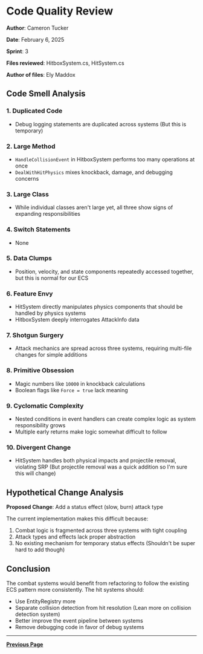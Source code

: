 # Code Quality Review

**Author**: Cameron Tucker

**Date**: February 6, 2025  

**Sprint**: 3

**Files reviewed**: HitboxSystem.cs, HitSystem.cs

**Author of files**: Ely Maddox

## Code Smell Analysis

### 1. Duplicated Code

- Debug logging statements are duplicated across systems (But this is temporary)

### 2. Large Method

- `HandleCollisionEvent` in HitboxSystem performs too many operations at once
- `DealWithHitPhysics` mixes knockback, damage, and debugging concerns

### 3. Large Class

- While individual classes aren't large yet, all three show signs of expanding responsibilities

### 4. Switch Statements

- None

### 5. Data Clumps

- Position, velocity, and state components repeatedly accessed together, but this is normal for our ECS

### 6. Feature Envy

- HitSystem directly manipulates physics components that should be handled by physics systems
- HitboxSystem deeply interrogates AttackInfo data

### 7. Shotgun Surgery

- Attack mechanics are spread across three systems, requiring multi-file changes for simple additions

### 8. Primitive Obsession

- Magic numbers like `10000` in knockback calculations
- Boolean flags like `Force = true` lack meaning

### 9. Cyclomatic Complexity

- Nested conditions in event handlers can create complex logic as system responsibility grows
- Multiple early returns make logic somewhat difficult to follow

### 10. Divergent Change

- HitSystem handles both physical impacts and projectile removal, violating SRP (But projectile removal was a quick addition so I'm sure this will change)

## Hypothetical Change Analysis

**Proposed Change**: Add a status effect (slow, burn) attack type

The current implementation makes this difficult because:

1. Combat logic is fragmented across three systems with tight coupling
2. Attack types and effects lack proper abstraction
3. No existing mechanism for temporary status effects (Shouldn't be super hard to add though)

## Conclusion

The combat systems would benefit from refactoring to follow the existing ECS pattern more consistently. The hit systems should:

- Use EntityRegistry more
- Separate collision detection from hit resolution (Lean more on collision detection system)
- Better improve the event pipeline between systems
- Remove debugging code in favor of debug systems

---

[**Previous Page**](../README.md)